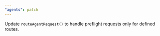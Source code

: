 ```yaml
---
"agents": patch
---
```


Update `routeAgentRequest()` to handle preflight requests only for defined routes.
